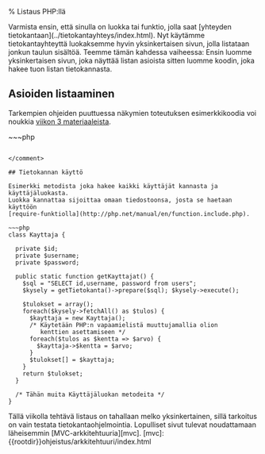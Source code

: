 % Listaus PHP:llä

<wip />
Varmista ensin, että sinulla on luokka tai funktio, jolla saat [yhteyden tietokantaan](../tietokantayhteys/index.html).
Nyt käytämme tietokantayhteyttä luokaksemme hyvin yksinkertaisen sivun, jolla listataan jonkun taulun sisältöä.
Teemme tämän kahdessa vaiheessa: 
Ensin luomme yksinkertaisen sivun, joka näyttää listan asioista
sitten luomme koodin, joka hakee tuon listan tietokannasta.

## Asioiden listaaminen


Tarkempien ohjeiden puuttuessa näkymien toteutuksen esimerkkikoodia voi noukkia
[viikon 3 materiaaleista]({{rootdir}}aikataulu/viikko3/php/rakenne.html).


<comment>
~~~php


~~~

</comment>

## Tietokannan käyttö

Esimerkki metodista joka hakee kaikki käyttäjät kannasta ja käyttäjäluokasta.
Luokka kannattaa sijoittaa omaan tiedostoonsa, josta se haetaan käyttöön 
[require-funktiolla](http://php.net/manual/en/function.include.php).

~~~php
class Kayttaja {
  
  private $id;
  private $username;
  private $password;
  
  public static function getKayttajat() {
    $sql = "SELECT id,username, password from users";
    $kysely = getTietokanta()->prepare($sql); $kysely->execute();
      
    $tulokset = array();
    foreach($kysely->fetchAll() as $tulos) {
      $kayttaja = new Kayttaja(); 
      /* Käytetään PHP:n vapaamielistä muuttujamallia olion
         kenttien asettamiseen */
      foreach($tulos as $kentta => $arvo) {
        $kayttaja->$kentta = $arvo;
      }
      $tulokset[] = $kayttaja;
    }
    return $tulokset;
  }

  /* Tähän muita Käyttäjäluokan metodeita */
}
~~~

<vinkki title="Hyvä tietää">
Tällä viikolla tehtävä listaus on tahallaan melko yksinkertainen, sillä tarkoitus on vain testata tietokantaohjelmointia.
Lopulliset sivut tulevat noudattamaan läheisemmin [MVC-arkkitehtuuria][mvc].
</vinkki>
[mvc]: {{rootdir}}ohjeistus/arkkitehtuuri/index.html
